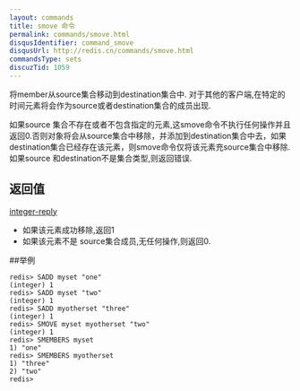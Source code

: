 ```yaml
---
layout: commands
title: smove 命令
permalink: commands/smove.html
disqusIdentifier: command_smove
disqusUrl: http://redis.cn/commands/smove.html
commandsType: sets
discuzTid: 1059
---
```


将member从source集合移动到destination集合中. 对于其他的客户端,在特定的时间元素将会作为source或者destination集合的成员出现.

如果source 集合不存在或者不包含指定的元素,这smove命令不执行任何操作并且返回0.否则对象将会从source集合中移除，并添加到destination集合中去，如果destination集合已经存在该元素，则smove命令仅将该元素充source集合中移除.
如果source 和destination不是集合类型,则返回错误.

## 返回值

[integer-reply](/topics/protocol#integer-reply)

- 如果该元素成功移除,返回1
- 如果该元素不是 source集合成员,无任何操作,则返回0.

##举例

	redis> SADD myset "one"
	(integer) 1
	redis> SADD myset "two"
	(integer) 1
	redis> SADD myotherset "three"
	(integer) 1
	redis> SMOVE myset myotherset "two"
	(integer) 1
	redis> SMEMBERS myset
	1) "one"
	redis> SMEMBERS myotherset
	1) "three"
	2) "two"
	redis> 